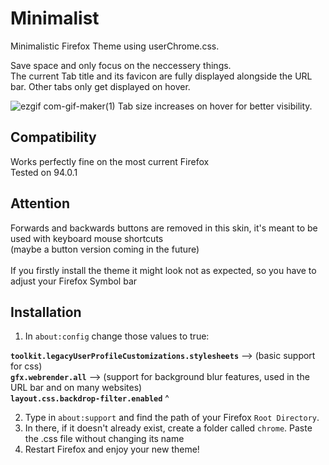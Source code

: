 # Minimalist
Minimalistic Firefox Theme using userChrome.css.

Save space and only focus on the neccessery things.
<br>The current Tab title and its favicon are fully displayed alongside the URL bar. 
Other tabs only get displayed on hover.

![ezgif com-gif-maker(1)](https://user-images.githubusercontent.com/80770571/141157882-a65e7639-3375-46fc-82b2-155ca5376e2a.gif)
Tab size increases on hover for better visibility.

## Compatibility
Works perfectly fine on the most current Firefox
<br>Tested on 94.0.1

## Attention
Forwards and backwards buttons are removed in this skin, it's meant to be used with keyboard mouse shortcuts
<br>(maybe a button version coming in the future)
<br>
<br>If you firstly install the theme it might look not as expected, so you have to adjust your Firefox Symbol bar

## Installation

1. In `about:config` change those values to true:

**`toolkit.legacyUserProfileCustomizations.stylesheets`**  --> (basic support for css)
<br>**`gfx.webrender.all`** --> (support for background blur features, used in the URL bar and on many websites)
<br>**`layout.css.backdrop-filter.enabled`** ^

2. Type in `about:support` and find the path of your Firefox `Root Directory`.
3. In there, if it doesn't already exist, create a folder called `chrome`. Paste the .css file without changing its name
4. Restart Firefox and enjoy your new theme!


